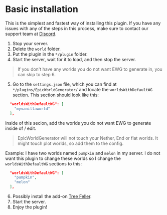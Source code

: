 # Basic installation
This is the simplest and fastest way of installing this plugin.
If you have any issues with any of the steps in this process, make sure to contact our support team at [Discord](https://discord.gg/Jq3ecb3).

1. Stop your server. 
2. Delete the `world` folder.
3. Put the plugin in the `*/plugin` folder.
4. Start the server, wait for it to load, and then stop the server.
> If you don\'t have any worlds you do not want EWG to generate in, you can skip to step 6.
5. Go to the `settings.json` file, which you can find at `*/plugins/EpicWorldGenerator/` and locate the `worldsWithDefaultWG` section. 
This section should look like this:
```json
  "worldsWithDefaultWG": [
    "myvanillaworld"
  ],
```
Inside of this secion, add the worlds you do not want EWG to generate inside of / edit.
> EpicWorldGenerator will not touch your Nether, End or flat worlds. It might touch plot worlds, so add them to the config.
 
Example: I have two worlds named `pumpkin` and `melon` in my server.
I do not want this plugin to change these worlds so I change the `worldsWithDefaultWG` sections to this:
```json
  "worldsWithDefaultWG": [
    "pumpkin",
    "melon"
  ],
```
6. Possibly install the add-on [Tree Feller](https://www.spigotmc.org/resources/tree-feller-ewg-addon.20385/).
7. Start the server.
8. Enjoy the plugin!
